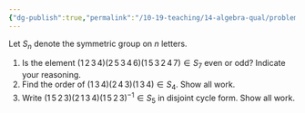```yaml
---
{"dg-publish":true,"permalink":"/10-19-teaching/14-algebra-qual/problem-bank/group-theory/computations-in-symmetric-groups/","tags":["group_theory"],"updated":"2025-03-13T14:22:58-07:00"}
---
```


Let $S_n$ denote the symmetric group on $n$ letters.
1. Is the element $(1\,2\,3\,4)(2\,5\,3\,4\,6)(1\,5\,3\,2\,4\,7)\in S_7$ even or odd? Indicate your reasoning.
2. Find the order of $(1\,3\,4)(2\,4\,3)(1\,3\,4)\in S_4$. Show all work.
3. Write $(1\,5\,2\,3)(2\,1\,3\,4)(1\,5\,2\,3)^{-1}\in S_5$ in disjoint cycle form. Show all work.
